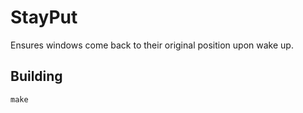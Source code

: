 # StayPut
Ensures windows come back to their original position upon wake up.

## Building
```Shell Script
make
```

